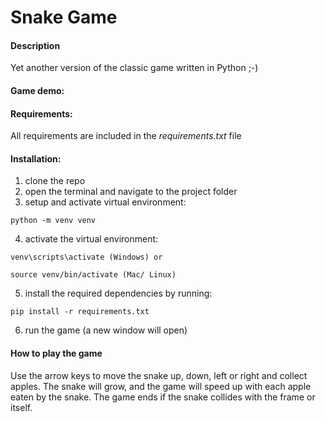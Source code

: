 # Snake Game

#### Description
Yet another version of the classic game written in Python ;-)



#### Game demo: <YT link>



#### Requirements: 
All requirements are included in the _requirements.txt_ file

#### Installation:
1. clone the repo
2. open the terminal and navigate to the project folder
3. setup and activate virtual environment:
```
python -m venv venv
```
4. activate the virtual environment:
```
venv\scripts\activate (Windows) or
```
```
source venv/bin/activate (Mac/ Linux)
```
5. install the required dependencies by running:
```
pip install -r requirements.txt
```
6. run the game (a new window will open)

#### How to play the game
Use the arrow keys to move the snake up, down, left or right and collect apples.
The snake will grow, and the game will speed up with each apple eaten by the snake.
The game ends if the snake collides with the frame or itself.

